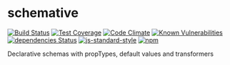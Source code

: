 # schemative

[![Build Status](https://travis-ci.org/sospedra/schemative.svg?branch=master)](https://travis-ci.org/sospedra/schemative)
[![Test Coverage](https://codeclimate.com/github/sospedra/schemative/badges/coverage.svg)](https://codeclimate.com/github/sospedra/schemative/coverage)
[![Code Climate](https://codeclimate.com/github/sospedra/schemative/badges/gpa.svg)](https://codeclimate.com/github/sospedra/schemative)
[![Known Vulnerabilities](https://snyk.io/test/github/sospedra/schemative/7f751bbf69ec44b63a37260ac4783a8a42b27e14/badge.svg)](https://snyk.io/test/github/sospedra/schemative/7f751bbf69ec44b63a37260ac4783a8a42b27e14)
[![dependencies Status](https://david-dm.org/sospedra/schemative/status.svg)](https://david-dm.org/sospedra/schemative)
[![js-standard-style](https://img.shields.io/badge/code%20style-standard-brightgreen.svg)](http://standardjs.com/)
[![npm](https://img.shields.io/npm/dm/schemative.svg)](https://www.npmjs.org/package/awesome-badges)

Declarative schemas with propTypes, default values and transformers
